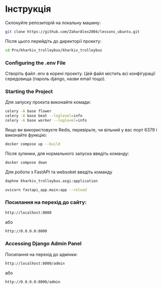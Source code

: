 # Інструкція

Склонуйте репозиторій на локальну машину:
```bash
git clone https://github.com/ZaharAlex2004/lessons_ubuntu.git
```

Після цього перейдіть до директорії проекту:

```bash
cd Pro/kharkiv_trolleybus/kharkiv_trolleybus
```

### Configuring the .env File

Створіть файл .env в корені проекту. Цей файл містить всі конфігурації середовища (пароль django, назви email тощо).

### Starting the Project

Для запуску проєкта виконайте комади:
```bash
celery -A base flower
celery -A base beat --loglevel=info
celery -A base worker --loglevel=info
```

Якщо ви використовуєте Redis, перевірьте, чи вільний у вас порт 6379 і виконайте функцію:
```bash
docker compose up --build
```

Після зупинки, для нормального запуска введіть команду:
```bash
docker compose down
```

Для роботи з FastAPI та websoket введіть команду
```bash
daphne kharkiv_trolleybus.asgi:application
```

```bash
uvicorn fastapi_app.main:app --reload
```

### Посилання на перехід до сайту:

```bash
http://localhost:8000
```
або
```bash
http://0.0.0.0:8000
```

### Accessing Django Admin Panel
Посилання на перехід до адмінки:

```bash
http://localhost:8000/admin
```
або
```bash
http://0.0.0.0:8000/admin
```

